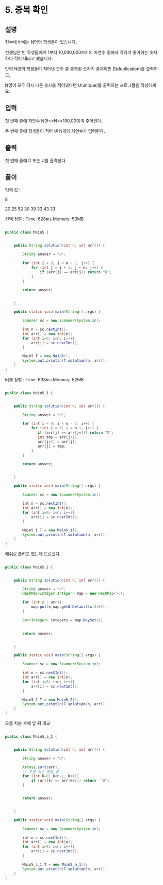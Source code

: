 # 5. 중복 확인

## 설명

현수네 반에는 N명의 학생들이 있습니다.

선생님은 반 학생들에게 1부터 10,000,000까지의 자연수 중에서 각자가 좋아하는 숫자 하나 적어 내라고 했습니다.

만약 N명의 학생들이 적어낸 숫자 중 중복된 숫자가 존재하면 D(duplication)를 출력하고,

N명이 모두 각자 다른 숫자를 적어냈다면 U(unique)를 출력하는 프로그램을 작성하세요.


## 입력
첫 번째 줄에 자연수 N(5<=N<=100,000)이 주어진다.

두 번째 줄에 학생들이 적어 낸 N개의 자연수가 입력된다.


## 출력
첫 번째 줄에 D 또는 U를 출력한다.

## 풀이
입력 값 :

8

20 25 52 30 39 33 43 33

선택 정렬 : Time: 628ms Memory: 53MB
```java

public class Main5 {


    public String solution(int n, int arr[]) {

        String answer = "U";

        for (int i = 0; i < n - 1; i++) {
            for (int j = i + 1; j < n; j++) {
                if (arr[i] == arr[j]) return "D";
            }
        }

        return answer;


    }

    public static void main(String[] args) {

        Scanner sc = new Scanner(System.in);

        int n = sc.nextInt();
        int arr[] = new int[n];
        for (int i=0; i<n; i++){
            arr[i] = sc.nextInt();
        }

        Main5 T = new Main5();
        System.out.println(T.solution(n, arr));
    }
}
```

버블 정렬 : Time: 638ms Memory: 52MB 

```java

public class Main5_1 {


    public String solution(int n, int arr[]) {

        String answer = "U";

        for (int i = 0; i < n - 1; i++) {
            for (int j = 0; j < n-1; j++) {
               if (arr[j] == arr[j+1]) return "D";
               int tmp = arr[j+1];
               arr[j+1] = arr[j];
               arr[j] = tmp;
            }
        }

        return answer;


    }

    public static void main(String[] args) {

        Scanner sc = new Scanner(System.in);

        int n = sc.nextInt();
        int arr[] = new int[n];
        for (int i=0; i<n; i++){
            arr[i] = sc.nextInt();
        }

        Main5_1 T = new Main5_1();
        System.out.println(T.solution(n, arr));
    }
}

```

해쉬로 풀려고 했는데 모르겠다..

```java

public class Main5_2 {


    public String solution(int n, int arr[]) {

        String answer = "U";
        HashMap<Integer,Integer> map = new HashMap<>();

        for (int x : arr){
            map.put(x,map.getOrDefault(x,0)+1);
        }

        Set<Integer> integers = map.keySet();
        

        return answer;


    }

    public static void main(String[] args) {

        Scanner sc = new Scanner(System.in);

        int n = sc.nextInt();
        int arr[] = new int[n];
        for (int i=0; i<n; i++){
            arr[i] = sc.nextInt();
        }

        Main5_2 T = new Main5_2();
        System.out.println(T.solution(n, arr));
    }
}

```

오름 차순 후에 앞 뒤 비교

```java

public class Main5_a_1 {


    public String solution(int n, int arr[]) {

        String answer = "U";

        Arrays.sort(arr);
        // 오름 차순 정렬 끝
        for (int k=0; k<n-1; k++){
            if (arr[k] == arr[k+1]) return  "D";
        }


        return answer;


    }

    public static void main(String[] args) {

        Scanner sc = new Scanner(System.in);

        int n = sc.nextInt();
        int arr[] = new int[n];
        for (int i=0; i<n; i++){
            arr[i] = sc.nextInt();
        }

        Main5_a_1 T = new Main5_a_1();
        System.out.println(T.solution(n, arr));
    }
}

```

